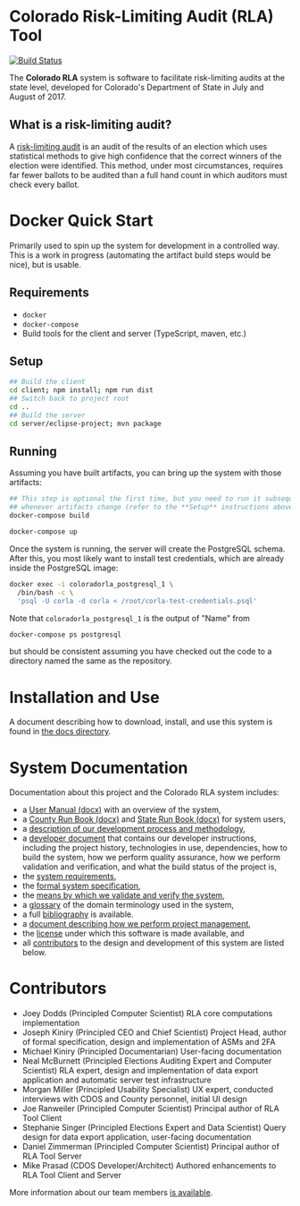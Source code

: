 # Colorado Risk-Limiting Audit (RLA) Tool

[![Build Status](https://travis-ci.org/democracyworks/ColoradoRLA.svg?branch=master)](https://travis-ci.org/democracyworks/ColoradoRLA)

The **Colorado RLA** system is software to facilitate risk-limiting audits at
the state level, developed for Colorado's Department of State in July and August
of 2017.

## What is a risk-limiting audit?

A [risk-limiting audit](https://en.wikipedia.org/wiki/Risk-limiting_audit) is an
audit of the results of an election which uses statistical methods to give high
confidence that the correct winners of the election were identified. This
method, under most circumstances, requires far fewer ballots to be audited than
a full hand count in which auditors must check every ballot.

# Docker Quick Start

Primarily used to spin up the system for development in a controlled way. This
is a work in progress (automating the artifact build steps would be nice), but
is usable.

## Requirements

- `docker`
- `docker-compose`
- Build tools for the client and server (TypeScript, maven, etc.)

## Setup

```sh
## Build the client
cd client; npm install; npm run dist
## Switch back to project root
cd ..
## Build the server
cd server/eclipse-project; mvn package
```

## Running

Assuming you have built artifacts, you can bring up the system with those
artifacts:

```sh
## This step is optional the first time, but you need to run it subsequently
## whenever artifacts change (refer to the **Setup** instructions above).
docker-compose build

docker-compose up
```

Once the system is running, the server will create the PostgreSQL schema. After
this, you most likely want to install test credentials, which are already inside
the PostgreSQL image:

```sh
docker exec -i coloradorla_postgresql_1 \
  /bin/bash -c \
  'psql -U corla -d corla < /root/corla-test-credentials.psql'
```

Note that `coloradorla_postgresql_1` is the output of "Name" from

```sh
docker-compose ps postgresql
```

but should be consistent assuming you have checked out the code to a directory
named the same as the repository.

# Installation and Use

A document describing how to download, install, and use this system is
found in [the docs directory](docs/15_installation.md).

# System Documentation

Documentation about this project and the Colorado RLA system includes:
* a [User Manual (docx)](docs/user_manual.docx)
  with an overview of the system,
* a [County Run Book (docx)](docs/county_runbook.docx) and
  [State Run Book (docx)](docs/sos_runbook.docx) for system users,
* a [description of our development process and methodology](docs/35_methodology.md),
* a [developer document](docs/25_developer.md) that contains our
  developer instructions, including the project history, technologies
  in use, dependencies, how to build the system, how we perform
  quality assurance, how we perform validation and verification, and
  what the build status of the project is,
* the [system requirements](docs/50_requirements.md),
* the [formal system specification](docs/55_specification.md),
* the [means by which we validate and verify the system](docs/40_v_and_v.md),
* a [glossary](docs/89_glossary.md) of the domain terminology used in
  the system,
* a full [bibliography](docs/99_bibliography.md) is available.
* a [document describing how we perform project management](docs/30_project_management.md),
* the [license](LICENSE.md) under which this software is made available,
  and
* all [contributors](#contributors) to the design and development of
  this system are listed below.

# Contributors

* Joey Dodds (Principled Computer Scientist) RLA core computations
  implementation
* Joseph Kiniry (Principled CEO and Chief Scientist) Project Head,
  author of formal specification, design and implementation of ASMs
  and 2FA
* Michael Kiniry (Principled Documentarian) User-facing documentation
* Neal McBurnett (Principled Elections Auditing Expert and Computer Scientist) RLA expert,
  design and implementation of data export application
  and automatic server test infrastructure
* Morgan Miller (Principled Usability Specialist) UX expert, conducted
  interviews with CDOS and County personnel, initial UI design
* Joe Ranweiler (Principled Computer Scientist) Principal author of
  RLA Tool Client
* Stephanie Singer (Principled Elections Expert and Data Scientist) Query design for
  data export application, user-facing documentation
* Daniel Zimmerman (Principled Computer Scientist) Principal author of
  RLA Tool Server
* Mike Prasad (CDOS Developer/Architect) Authored enhancements to RLA Tool Client and Server

More information about our team members [is available](docs/70_team.md).
